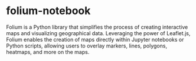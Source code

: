 # folium-notebook
Folium is a Python library that simplifies the process of creating interactive maps and visualizing geographical data. Leveraging the power of Leaflet.js, Folium enables the creation of maps directly within Jupyter notebooks or Python scripts, allowing users to overlay markers, lines, polygons, heatmaps, and more on the maps.
